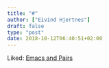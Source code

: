 ```yaml
---
title: "#"
author: ["Eivind Hjertnes"]
draft: false
type: "post"
date: 2018-10-12T06:40:51+02:00
---
```


Liked: [Emacs and Pairs](https://ebzzry.io/en/emacs-pairs/)
